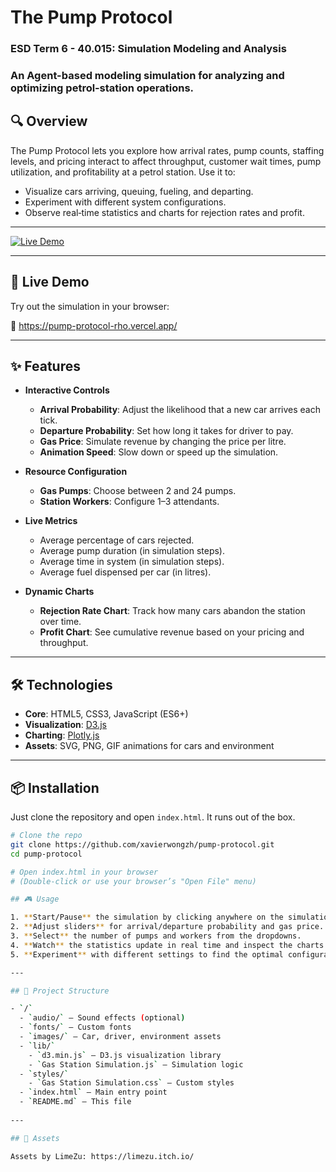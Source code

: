 # The Pump Protocol

### ESD Term 6 - 40.015: Simulation Modeling and Analysis 

### An Agent-based modeling simulation for analyzing and optimizing petrol‐station operations.


## 🔍 Overview

The Pump Protocol lets you explore how arrival rates, pump counts, staffing levels, and pricing interact to affect throughput, customer wait times, pump utilization, and profitability at a petrol station. Use it to:

- Visualize cars arriving, queuing, fueling, and departing.
- Experiment with different system configurations.
- Observe real‑time statistics and charts for rejection rates and profit.

---

[![Live Demo](https://img.shields.io/badge/demo-online-blue)](https://pump-protocol-rho.vercel.app/)

---

## 🚀 Live Demo

Try out the simulation in your browser:

🔗 https://pump-protocol-rho.vercel.app/

---

## ✨ Features

- **Interactive Controls**  
  - **Arrival Probability**: Adjust the likelihood that a new car arrives each tick.  
  - **Departure Probability**: Set how long it takes for driver to pay.  
  - **Gas Price**: Simulate revenue by changing the price per litre.  
  - **Animation Speed**: Slow down or speed up the simulation.

- **Resource Configuration**  
  - **Gas Pumps**: Choose between 2 and 24 pumps.
  - **Station Workers**: Configure 1–3 attendants.

- **Live Metrics**  
  - Average percentage of cars rejected.  
  - Average pump duration (in simulation steps).  
  - Average time in system (in simulation steps).  
  - Average fuel dispensed per car (in litres).

- **Dynamic Charts**  
  - **Rejection Rate Chart**: Track how many cars abandon the station over time.  
  - **Profit Chart**: See cumulative revenue based on your pricing and throughput.

---

## 🛠️ Technologies

- **Core**: HTML5, CSS3, JavaScript (ES6+)  
- **Visualization**: [D3.js](https://d3js.org/)  
- **Charting**: [Plotly.js](https://plotly.com/javascript/)  
- **Assets**: SVG, PNG, GIF animations for cars and environment  

---

## 📦 Installation

Just clone the repository and open `index.html`. It runs out of the box.

```bash
# Clone the repo
git clone https://github.com/xavierwongzh/pump-protocol.git
cd pump-protocol

# Open index.html in your browser
# (Double-click or use your browser’s "Open File" menu)

## 🎮 Usage

1. **Start/Pause** the simulation by clicking anywhere on the simulation surface.  
2. **Adjust sliders** for arrival/departure probability and gas price.  
3. **Select** the number of pumps and workers from the dropdowns.  
4. **Watch** the statistics update in real time and inspect the charts below the controls.  
5. **Experiment** with different settings to find the optimal configuration!

---

## 📂 Project Structure

- `/`  
  - `audio/` – Sound effects (optional)  
  - `fonts/` – Custom fonts  
  - `images/` – Car, driver, environment assets  
  - `lib/`  
    - `d3.min.js` – D3.js visualization library  
    - `Gas Station Simulation.js` – Simulation logic  
  - `styles/`  
    - `Gas Station Simulation.css` – Custom styles  
  - `index.html` – Main entry point  
  - `README.md` – This file  
 
---

## 🎨 Assets

Assets by LimeZu: https://limezu.itch.io/